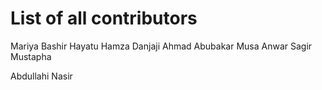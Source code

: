 # List of all contributors
Mariya Bashir Hayatu
Hamza Danjaji
Ahmad Abubakar Musa
Anwar Sagir Mustapha





Abdullahi  Nasir